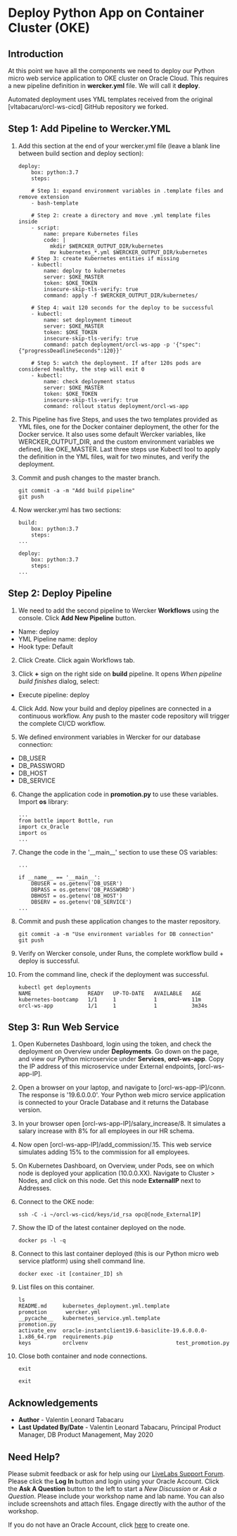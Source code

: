 # Deploy Python App on Container Cluster (OKE)

## Introduction

At this point we have all the components we need to deploy our Python micro web service application to OKE cluster on Oracle Cloud. This requires a new pipeline definition in **wercker.yml** file. We will call it **deploy**.

Automated deployment uses YML templates received from the original [vltabacaru/orcl-ws-cicd] GitHub repository we forked.

## **Step 1:** Add Pipeline to Wercker.YML

1. Add this section at the end of your wercker.yml file (leave a blank line between build section and deploy section):

    ````
    deploy:
        box: python:3.7
        steps:

        # Step 1: expand environment variables in .template files and remove extension
        - bash-template

        # Step 2: create a directory and move .yml template files inside
        - script:
            name: prepare Kubernetes files
            code: |
              mkdir $WERCKER_OUTPUT_DIR/kubernetes
              mv kubernetes_*.yml $WERCKER_OUTPUT_DIR/kubernetes
        # Step 3: create Kubernetes entities if missing
        - kubectl:
            name: deploy to kubernetes
            server: $OKE_MASTER
            token: $OKE_TOKEN
            insecure-skip-tls-verify: true
            command: apply -f $WERCKER_OUTPUT_DIR/kubernetes/

        # Step 4: wait 120 seconds for the deploy to be successful
        - kubectl:
            name: set deployment timeout
            server: $OKE_MASTER
            token: $OKE_TOKEN
            insecure-skip-tls-verify: true
            command: patch deployment/orcl-ws-app -p '{"spec":{"progressDeadlineSeconds":120}}'

        # Step 5: watch the deployment. If after 120s pods are considered healthy, the step will exit 0
        - kubectl:
            name: check deployment status
            server: $OKE_MASTER
            token: $OKE_TOKEN
            insecure-skip-tls-verify: true
            command: rollout status deployment/orcl-ws-app
    ````

2. This Pipeline has five Steps, and uses the two templates provided as YML files, one for the Docker container deployment, the other for the Docker service. It also uses some default Wercker variables, like WERCKER_OUTPUT_DIR, and the custom environment variables we defined, like OKE_MASTER. Last three steps use Kubectl tool to apply the definition in the YML files, wait for two minutes, and verify the deployment.

3. Commit and push changes to the master branch.

    ````
    git commit -a -m "Add build pipeline"
    git push
    ````

4. Now wercker.yml has two sections:

    ````
    build:
        box: python:3.7
        steps:
    ...

    deploy:
        box: python:3.7
        steps:
    ...
    ````

## **Step 2:** Deploy Pipeline

1. We need to add the second pipeline to Wercker **Workflows** using the console. Click **Add New Pipeline** button.

- Name: deploy
- YML Pipeline name: deploy
- Hook type: Default

2. Click Create. Click again Workflows tab.

3. Click **+** sign on the right side on **build** pipeline. It opens *When pipeline build finishes* dialog, select:

- Execute pipeline: deploy

4. Click Add. Now your build and deploy pipelines are connected in a continuous workflow. Any push to the master code repository will trigger the complete CI/CD workflow.

5. We defined environment variables in Wercker for our database connection: 

- DB_USER
- DB_PASSWORD
- DB_HOST
- DB_SERVICE

6. Change the application code in **promotion.py** to use these variables. Import **os** library:

    ````
    ...
    from bottle import Bottle, run
    import cx_Oracle
    import os
    ...
    ````

7. Change the code in the '\_\_main__' section to use these OS variables:

    ````
    ...

    if __name__ == '__main__':
        DBUSER = os.getenv('DB_USER')
        DBPASS = os.getenv('DB_PASSWORD')
        DBHOST = os.getenv('DB_HOST')
        DBSERV = os.getenv('DB_SERVICE')
    ...
    ````

8. Commit and push these application changes to the master repository.

    ````
    git commit -a -m "Use environment variables for DB connection"
    git push
    ````

9. Verify on Wercker console, under Runs, the complete workflow build + deploy is successful.

10. From the command line, check if the deployment was successful.

    ````
    kubectl get deployments
    NAME                  READY   UP-TO-DATE   AVAILABLE   AGE
    kubernetes-bootcamp   1/1     1            1           11m
    orcl-ws-app           1/1     1            1           3m34s
    ````

## **Step 3:** Run Web Service

1. Open Kubernetes Dashboard, login using the token, and check the deployment on Overview under **Deployments**. Go down on the page, and view our Python microservice under **Services**, **orcl-ws-app**. Copy the IP address of this microservice under External endpoints, [orcl-ws-app-IP]. 

2. Open a browser on your laptop, and navigate to [orcl-ws-app-IP]/conn. The response is '19.6.0.0.0'. Your Python web micro service application is connected to your Oracle Database and it returns the Database version.

3. In your browser open [orcl-ws-app-IP]/salary_increase/8. It simulates a salary increase with 8% for all employees in our HR schema. 

4. Now open [orcl-ws-app-IP]/add_commission/.15. This web service simulates adding 15% to the commission for all employees. 

5. On Kubernetes Dashboard, on Overview, under Pods, see on which node is deployed your application (10.0.0.XX). Navigate to Cluster > Nodes, and click on this node. Get this node **ExternalIP** next to Addresses.

6. Connect to the OKE node:

    ````
    ssh -C -i ~/orcl-ws-cicd/keys/id_rsa opc@[node_ExternalIP]
    ````

7. Show the ID of the latest container deployed on the node.

    ````
    docker ps -l -q
    ````

8. Connect to this last container deployed (this is our Python micro web service platform) using shell command line.

    ````
    docker exec -it [container_ID] sh
    ````

9. List files on this container.

    ````
    ls
    README.md     kubernetes_deployment.yml.template			  promotion	     wercker.yml
    __pycache__   kubernetes_service.yml.template				  promotion.py
    activate_env  oracle-instantclient19.6-basiclite-19.6.0.0.0-1.x86_64.rpm  requirements.pip
    keys	      orclvenv							  test_promotion.py
    ````

10. Close both container and node connections.

    ````
    exit

    exit
    ````

## Acknowledgements

- **Author** - Valentin Leonard Tabacaru
- **Last Updated By/Date** - Valentin Leonard Tabacaru, Principal Product Manager, DB Product Management, May 2020

## Need Help?
Please submit feedback or ask for help using our [LiveLabs Support Forum](https://community.oracle.com/tech/developers/categories/livelabsdiscussions). Please click the **Log In** button and login using your Oracle Account. Click the **Ask A Question** button to the left to start a *New Discussion* or *Ask a Question*.  Please include your workshop name and lab name.  You can also include screenshots and attach files.  Engage directly with the author of the workshop.

If you do not have an Oracle Account, click [here](https://profile.oracle.com/myprofile/account/create-account.jspx) to create one.

